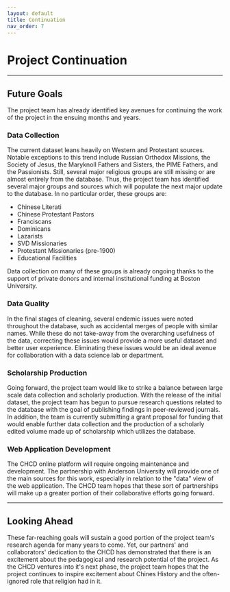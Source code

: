 ```yaml
---
layout: default
title: Continuation
nav_order: 7
---
```


# Project Continuation

---

## Future Goals

The project team has already identified key avenues for continuing the work of the project in the ensuing months and years.

### Data Collection
The current dataset leans heavily on Western and Protestant sources. Notable exceptions to this trend include Russian Orthodox Missions, the Society of Jesus, the Maryknoll Fathers and Sisters, the PIME Fathers, and the Passionists. Still, several major religious groups are still missing or are almost entirely from the database. Thus, the project team has identified several major groups and sources which will populate the next major update to the database. In no particular order, these groups are:
* Chinese Literati
* Chinese Protestant Pastors
* Franciscans
* Dominicans
* Lazarists
* SVD Missionaries
* Protestant Missionaries (pre-1900)
* Educational Facilities

Data collection on many of these groups is already ongoing thanks to the support of private donors and internal institutional funding at Boston University.

### Data Quality
In the final stages of cleaning, several endemic issues were noted throughout the database, such as accidental merges of people with similar names. While these do not take-away from the overarching usefulness of the data, correcting these issues would provide a more useful dataset and better user experience. Eliminating these issues would be an ideal avenue for collaboration with a data science lab or department.

### Scholarship Production

Going forward, the project team would like to strike a balance between large scale data collection and scholarly production. With the release of the initial dataset, the project team has begun to pursue research questions related to the database with the goal of publishing findings in peer-reviewed journals. In addition, the team is currently submitting a grant proposal for funding that would enable further data collection and the production of a scholarly edited volume made up of scholarship which utilizes the database.

### Web Application Development

The CHCD online platform will require ongoing maintenance and development. The partnership with Anderson University will provide one of the main sources for this work, especially in relation to the "data" view of the web application. The CHCD team hopes that these sort of partnerships will make up a greater portion of their collaborative efforts going forward.

---

## Looking Ahead

These far-reaching goals will sustain a good portion of the project team's research agenda for many years to come. Yet, our partners' and collaborators' dedication to the CHCD has demonstrated that there is an excitement about the pedagogical and research potential of the project. As the CHCD ventures into it's next phase, the project team hopes that the project continues to inspire excitement about Chines History and the often-ignored role that religion had in it.
